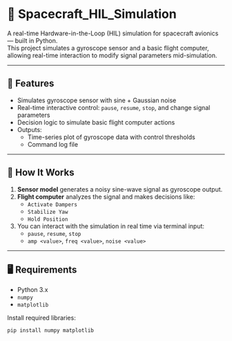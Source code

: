 # 🚀 Spacecraft_HIL_Simulation

A real-time Hardware-in-the-Loop (HIL) simulation for spacecraft avionics — built in Python.  
This project simulates a gyroscope sensor and a basic flight computer, allowing real-time interaction to modify signal parameters mid-simulation.

---

## 📌 Features

- Simulates gyroscope sensor with sine + Gaussian noise
- Real-time interactive control: `pause`, `resume`, `stop`, and change signal parameters
- Decision logic to simulate basic flight computer actions
- Outputs:
  - Time-series plot of gyroscope data with control thresholds
  - Command log file

---

## 🧠 How It Works

1. **Sensor model** generates a noisy sine-wave signal as gyroscope output.
2. **Flight computer** analyzes the signal and makes decisions like:
   - `Activate Dampers`
   - `Stabilize Yaw`
   - `Hold Position`
3. You can interact with the simulation in real time via terminal input:
   - `pause`, `resume`, `stop`
   - `amp <value>`, `freq <value>`, `noise <value>`

---

## 🖥️ Requirements

- Python 3.x
- `numpy`
- `matplotlib`

Install required libraries:
```bash
pip install numpy matplotlib
